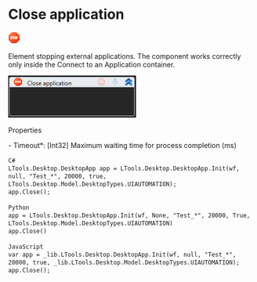 # Close application

![](<../../../.gitbook/assets/0 (73).png>)

Element stopping external applications. The component works correctly only inside the Connect to an Application container.

![](<../../../.gitbook/assets/1 (70).png>)

Properties

&#x20;\- Timeout\*: \[Int32] Maximum waiting time for process completion (ms)

```
C#
LTools.Desktop.DesktopApp app = LTools.Desktop.DesktopApp.Init(wf, null, "Test_*", 20000, true, LTools.Desktop.Model.DesktopTypes.UIAUTOMATION);
app.Close();	

Python
app = LTools.Desktop.DesktopApp.Init(wf, None, "Test_*", 20000, True, LTools.Desktop.Model.DesktopTypes.UIAUTOMATION)
app.Close()

JavaScript
var app = _lib.LTools.Desktop.DesktopApp.Init(wf, null, "Test_*", 20000, true, _lib.LTools.Desktop.Model.DesktopTypes.UIAUTOMATION);
app.Close();
```
